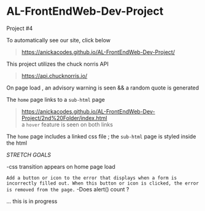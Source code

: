 # AL-FrontEndWeb-Dev-Project
Project #4

To automatically see our site, click below
> https://anickacodes.github.io/AL-FrontEndWeb-Dev-Project/ 

This project utilizes the chuck norris API 
>https://api.chucknorris.io/ 

On page load , an advisory warning is seen && a random quote is generated

The `home` page links to a `sub-html` page 
>https://anickacodes.github.io/AL-FrontEndWeb-Dev-Project/2nd%20Folder/index.html  
a `hover` feature is seen on both links 

The `home` page includes a linked css file ; the `sub-html` page is styled inside the html



*STRETCH GOALS* 

-css transition appears on home page load 

`Add a button or icon to the error that displays when a form is incorrectly filled out. When this button or icon is clicked, the error is removed from the page.` 
-Does alert() count ?


 ... this is in progress 
